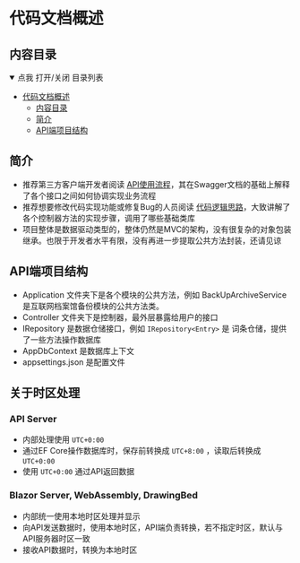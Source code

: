 # 代码文档概述
## 内容目录

<details open="open">
  <summary>点我 打开/关闭 目录列表</summary>

- [代码文档概述](#代码文档概述)
  - [内容目录](#内容目录)
  - [简介](#简介)
  - [API端项目结构](#api端项目结构)

</details>

<span id="nav-1"></span>

## 简介
- 推荐第三方客户端开发者阅读 [API使用流程](/Docs/AboutCode/APIInstructions/Summary.md)，其在Swagger文档的基础上解释了各个接口之间如何协调实现业务流程
- 推荐想要修改代码实现功能或修复Bug的人员阅读 [代码逻辑思路](/Docs/AboutCode/CodeLogic/Summary.md)，大致讲解了各个控制器方法的实现步骤，调用了哪些基础类库
- 项目整体是数据驱动类型的，整体仍然是MVC的架构，没有很复杂的对象包装继承。也限于开发者水平有限，没有再进一步提取公共方法封装，还请见谅

## API端项目结构
- Application 文件夹下是各个模块的公共方法，例如 BackUpArchiveService 是互联网档案馆备份模块的公共方法类。
- Controller 文件夹下是控制器，最外层暴露给用户的接口
- IRepository 是数据仓储接口，例如 `IRepository<Entry>` 是 词条仓储，提供了一些方法操作数据库
- AppDbContext 是数据库上下文
- appsettings.json 是配置文件

## 关于时区处理
### API Server
- 内部处理使用 `UTC+0:00`
- 通过EF Core操作数据库时，保存前转换成 `UTC+8:00` ，读取后转换成 `UTC+0:00`
- 使用 `UTC+0:00` 通过API返回数据

### Blazor Server, WebAssembly, DrawingBed
- 内部统一使用本地时区处理并显示
- 向API发送数据时，使用本地时区，API端负责转换，若不指定时区，默认与API服务器时区一致
- 接收API数据时，转换为本地时区
